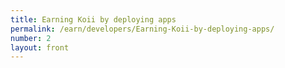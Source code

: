 ```yaml
---
title: Earning Koii by deploying apps
permalink: /earn/developers/Earning-Koii-by-deploying-apps/
number: 2
layout: front
---
```

